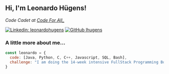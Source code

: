 <h2> Hi, I'm Leonardo Hügens!</h2>
<p><em>Code Cadet at <a href="http://www.codeforall.com">Code For All_</a>
</em></p>

[![Linkedin: leonardohugens](https://img.shields.io/badge/-thaianebraga-blue?style=flat-square&logo=Linkedin&logoColor=white&link=https://www.linkedin.com/in/leonardohugens/)](https://www.linkedin.com/in/leonardohugens/)
[![GitHub lhugens](https://img.shields.io/github/followers/thaiane?label=follow&style=social)](https://github.com/lhugens)


### A little more about me...  

```javascript
const leonardo = {
  code: [Java, Python, C, C++, Javascript, SQL, Bash],
  challenge: "I am doing the 14-week intensive FullStack Programming Bootcamp at Code For All_!"
}
```
